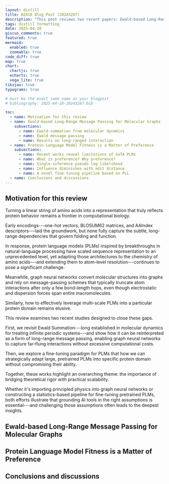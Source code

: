 ```yaml
---
layout: distill
title: AI810 Blog Post (20243287)
description: "This post reviews two recent papers: Ewald-based Long-Range Message Passing for Molecular Graphs (ICML 2023) and Protein Language Model Fitness is a Matter of Preference (ICLR 2025)."
tags: distill formatting
date: 2025-04-28
giscus_comments: true
featured: true
mermaid:
  enabled: true
  zoomable: true
code_diff: true
map: true
chart:
  chartjs: true
  echarts: true
  vega_lite: true
tikzjax: true
typograms: true

# must be the exact same name as your blogpost
# bibliography: 2025-04-28-20243287.bib

toc:
  - name: Motivation for this review
  - name: Ewald-based Long-Range Message Passing for Molecular Graphs
    subsections:
      - name: Ewald-summation from molecular dynamics
      - name: Ewald message passing
      - name: Results on long-ranged interaction
  - name: Protein Language Model Fitness is a Matter of Preference
    subsections:
      - name: Recent works reveal limitations of SoTA PLMs
      - name: What is preference? Why preference?
      - name: Single-inference pseudo log likelihood
      - name: Influence diminishes with edit distance
      - name: A novel fine-tuning pipeline based on PLL
  - name: Conclusions and discussions
---
```



## Motivation for this review
Turning a linear string of amino acids into a representation that truly reflects protein behavior remains a frontier in computational biology.

Early encodings---one-hot vectors, BLOSUM62 matrices, and AAIndex descriptors---laid the groundwork, but none fully capture the subtle, long-range dependencies that govern folding and function.

In response, protein language models (PLMs) inspired by breakthroughs in natural-language processing have scaled sequence representation to an unprecedented level, yet adapting those architectures to the chemistry of amino acids---and extending them to atom-level resolution---continues to pose a significant challenge.

Meanwhile, graph neural networks convert molecular structures into graphs and rely on message-passing schemes that typically truncate atom interactions after only a few bond-length hops, even though electrostatic and dispersion forces span entire macromolecules.

Similarly, how to effectively leverage multi-scale PLMs into a particular protein domain remains elusive.

This review examines two recent studies designed to close these gaps.

First, we revisit Ewald Summation---long established in molecular dynamics for treating infinite periodic systems---and show how it can be reinterpreted as a form of long-range message passing, enabling graph neural networks to capture far-flung interactions without excessive computational costs.

Then, we explore a fine-tuning paradigm for PLMs that how we can strategically adapt large, pretrained PLMs into specific protein domain without compromising their ability.

Together, these works highlight an overarching theme: the importance of bridging theoretical rigor with practical scalability.

Whether it's importing principled physics into graph neural networks or constructing a statistics-based pipeline for fine-tuning pretrained PLMs, both efforts illustrate that grounding AI tools in the right assumptions is essential---and challenging those assumptions often leads to the deepest insights.

## Ewald-based Long-Range Message Passing for Molecular Graphs


## Protein Language Model Fitness is a Matter of Preference


## Conclusions and discussions

